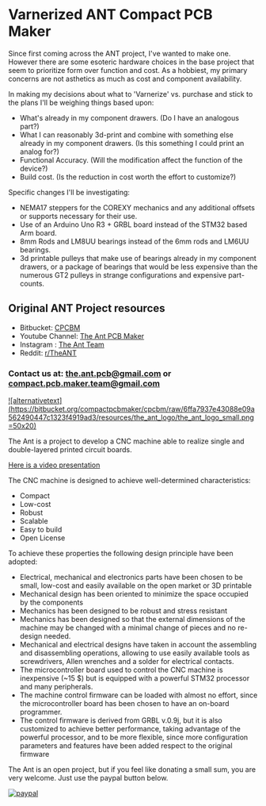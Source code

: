 # Varnerized ANT Compact PCB Maker

Since first coming across the ANT project, I've wanted to make one. However there are some esoteric hardware choices in the base project that seem to prioritize form over function and cost.
As a hobbiest, my primary concerns are not asthetics as much as cost and component availability.

In making my decisions about what to 'Varnerize' vs. purchase and stick to the plans I'll be weighing things based upon:

* What's already in my component drawers. (Do I have an analogous part?)
* What I can reasonably 3d-print and combine with something else already in my component drawers. (Is this something I could print an analog for?)
* Functional Accuracy. (Will the modification affect the function of the device?)
* Build cost. (Is the reduction in cost worth the effort to customize?)

Specific changes I'll be investigating:

* NEMA17 steppers for the COREXY mechanics and any additional offsets or supports necessary for their use.
* Use of an Arduino Uno R3 + GRBL board instead of the STM32 based Arm board.
* 8mm Rods and LM8UU bearings instead of the 6mm rods and LM6UU bearings.
* 3d printable pulleys that make use of bearings already in my component drawers, or a package of bearings that would be less expensive than the numerous GT2 pulleys in strange configurations and expensive part-counts.

## Original ANT Project resources
* Bitbucket: [CPCBM](https://bitbucket.org/compactpcbmaker/cpcbm/src/master/)
* Youtube Channel: [The Ant PCB Maker](https://www.youtube.com/channel/UCX44z-SSL7LzcB4xxgUdHHA)
* Instagram : [The Ant Team](https://www.instagram.com/the_ant_team/)
* Reddit: [r/TheANT](https://www.reddit.com/r/TheANT/)

### Contact us at: the.ant.pcb@gmail.com or compact.pcb.maker.team@gmail.com

[![alternativetext](https://bitbucket.org/compactpcbmaker/cpcbm/raw/6ffa7937e43088e09a562490447c1323f4919ad3/resources/the_ant_logo/the_ant_logo_small.png =50x20)](https://www.youtube.com/channel/UCX44z-SSL7LzcB4xxgUdHHA)

The Ant is a project to develop a CNC machine able to realize single and double-layered printed circuit boards.

[Here is a video presentation](https://youtu.be/nVkbG-CYaAA)

The CNC machine is designed to achieve well-determined characteristics:

- Compact
- Low-cost
- Robust
- Scalable
- Easy to build
- Open License

To achieve these properties the following design principle have been adopted:

- Electrical, mechanical and electronics parts have been chosen to be small, low-cost and easily available on the open market or 3D printable
- Mechanical design has been oriented to minimize the space occupied by the components
- Mechanics has been designed to be robust and stress resistant
- Mechanics has been designed so that the external dimensions of the machine may be changed with a minimal change of pieces and no re-design needed.
- Mechanical and electrical designs have taken in account the assembling and disassembling operations, allowing to use easily available tools as screwdrivers, Allen wrenches and a solder for electrical contacts.
- The microcontroller board used to control the CNC machine is inexpensive (~15 $) but is equipped with a powerful STM32 processor and many peripherals.
- The machine control firmware can be loaded with almost no effort, since the microcontroller board has been chosen to have an on-board programmer.
- The control firmware is derived from GRBL v.0.9j, but it is also customized to achieve better performance, taking advantage of the powerful processor, and to be more flexible, since more configuration parameters and features have been added respect to the original firmware


The Ant is an open project, but if you feel like donating a small sum, you are very welcome. Just use the paypal button below.

[![paypal](https://bitbucket.org/compactpcbmaker/cpcbm/raw/4311b6ad335d86206ed62cc0bc5e36fd7de749bf/resources/button/pp_button_small.gif)](https://www.paypal.com/cgi-bin/webscr?cmd=_s-xclick&hosted_button_id=BTRCVPZUZYW2E)

